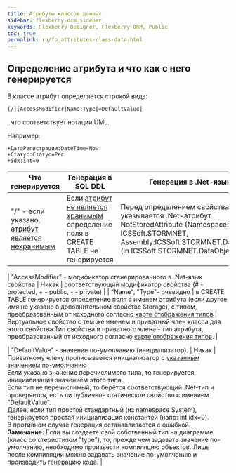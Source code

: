 ```yaml
---
title: Атрибуты классов данных
sidebar: flexberry-orm_sidebar
keywords: Flexberry Designer, Flexberry ORM, Public
toc: true
permalink: ru/fo_attributes-class-data.html
---
```

## Определение атрибута и что как с него генерируется
В классе атрибут определяется строкой вида:

```
[/][AccessModifier]Name:Type[=DefaultValue]
```

, что соответствует нотации UML.

Например: 

```
+ДатаРегистрации:DateTime=Now
+Статус:Статус=Рег
+idx:int=0
```


| Что генерируется | Генерация в SQL DDL | Генерация в .Net-язык |
|---|---|---|
| "/" - если указано, [атрибут является нехранимым](fo_not-stored-attributes.html) | Если [атрибут не является хранимым](fo_not-stored-attributes.html) определение поля в CREATE TABLE не генерируется | Перед определением свойства указывается .Net-атрибут NotStoredAttribute (Namespace: ICSSoft.STORMNET, Assembly:ICSSoft.STORMNET.DataObject (in ICSSoft.STORMNET.DataObject.dll)) |

| "AccessModifier" - модификатор сгенерированного в .Net-язык свойства | Никак | соответствующий модификатор свойства (# - protected, + - public, - - private) | 
| "Name", "Type"- очевидно | в CREATE TABLE генерируется определение поля с именем атрибута (если другое имя не указано в дополнительном свойстве Storage), с типом, преобразованным от исходного согласно  [карте отображения типов](fd_typedef.html) | Виртуальное свойство с тем же именем и приватный член класса для этого свойства.Тип свойства и приватного члена - тип атрибута, преобразованный от исходного согласно [карте отображения типов](fd_typedef.html). |

| "DefaultValue" - значение по-умолчанию (инициализатор). | Никак | Приватному члену прописывается инициализатор с [указанным значением по-умолчанию](fo_features-of-dafault-value-assignment.html) 
<br> Если указано значение перечислимого типа, то генерируется инициализация значением этого типа.
<br> Если тип не перечислимый, то берётся соответствующий .Net-тип и проверяется, есть ли публичное статическое свойство с имением "DefaultValue".
<br> Далее, если тип простой стандартный (из namespace System), генерируется простая инициализация константой (напр: int idx=0).
<br> В противном случае генерация останавливается с ошибкой.
<br> **Замечание:** Если вы создаете свой собственный тип на диаграмме (класс со стериотипом "type"), то, прежде чем задавать значение по-умолчанию, необходимо произвести компиляцию объектов. Лишь после компиляции можно задавать значение по-умолчанию и производить генерацию кода. |

